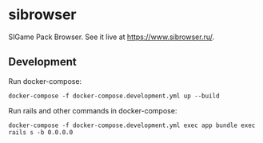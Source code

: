 # sibrowser
SIGame Pack Browser. See it live at <https://www.sibrowser.ru/>.

## Development
Run docker-compose:
```
docker-compose -f docker-compose.development.yml up --build
```

Run rails and other commands in docker-compose:
```
docker-compose -f docker-compose.development.yml exec app bundle exec rails s -b 0.0.0.0
```
